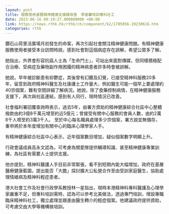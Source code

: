```yaml
---
layout: post
title: 服務使用者獲精神健康支援續改善　學者籲培訓專科社工
date: 2023-06-16 09:19:27.000000000 +08:00
link: https://news.rthk.hk/rthk/ch/component/k2/1705056-20230616.htm
categories: rthk
---
```


鑽石山荷里活廣場月初發生的命案，再次引起社會關注精神健康問題。有精神健康服務使用者接受本台訪問時說，感到社會對這個病症存在誤解，希望公眾多了解。

她指出，外界會形容抗癌人士為「生命鬥士」，可站出來面對傳媒，但同樣積極配合治療、受病症及藥物副作用困擾的精神病患者許多時會被誤解。

她說，早年被診斷患有抑鬱症，其後曾有幻聽及幻覺，已接受精神科服務20多年，留意到政府精神科醫生及社康護士工作量大，例如醫生可能一個早上要處理約40宗個案，難有空間詳細了解病況。她說，除了食藥控制病情，在精神健康服務支援下，再次與社區連結，感到有人同行，現時情況已改善。

社會福利署回覆查詢時表示，過去5年，由署方資助的精神健康綜合社區中心整體撥款由約3億8千萬元增至約近5億元；曾接受有關中心服務的會員人數，由約2萬8千人增至約3萬3千人。 至於中心每名職員處理多少宗個案，署方說並無備存，重申將於本年度增加有關中心的臨床心理學家人手。

有精神健康綜合社區中心表示，近年個案數目增加，疑似個案數字明顯上升。

行政會議成員高永文認為，可考慮為關愛隊提供輔導知識、甚至精神健康專業訓練，為社區有需要人士提供支援。

他亦提到，精神科醫護人手目前非常緊張，看不到短期內能大幅增加，政府在基層醫療健康藍圖，提出能否「大膽」探討擴大公私營合作至由受訓家庭醫生，協助處理情緒病及精神科輕症患者。

港大社會工作及社會行政學系教授林一星指出，現時本港精神科專科醫護及心理學家嚴重不足，但專科培訓需時，認為可以參考北美做法，透過專門培訓，增設專職臨床精神科社工，獨立處理並跟進由醫生轉介的輕症個案。他建議政府提供資助，可考慮交由大學等機構做培訓。
